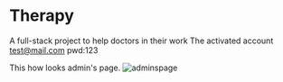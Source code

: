 # Therapy
A full-stack project to help doctors in their work
The activated account 
test@mail.com pwd:123

This how looks admin's page.
![adminspage](https://github.com/user-attachments/assets/fb22461f-5aa7-4f13-8b97-121117c3a9d1)
